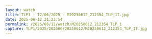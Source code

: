 ```yaml
---
layout: watch
title: TLP1 - 12/06/2025 - M20250612_212354_TLP_1T.jpg
date: 2025-06-12 21:23:54
permalink: /2025/06/12/watch/M20250612_212354_TLP_1
capture: TLP1/2025/202506/20250612/M20250612_212354_TLP_1T.jpg
---
```

